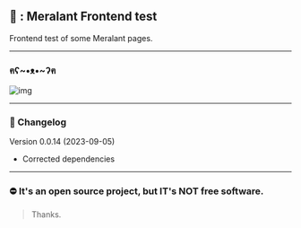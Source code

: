 ## 🥖 : Meralant Frontend test

Frontend test of some Meralant pages.

<hr>

### ฅʕ~•ᴥ•~ʔฅ
![img](https://cdn.discordapp.com/attachments/648924371095781388/1104018125667713104/banner_10.png)

<hr>


### 📄 Changelog

Version 0.0.14 (2023-09-05)

- Corrected dependencies

<hr>

### ⛔ It's an open source project, but IT's NOT free software.
> Thanks.
